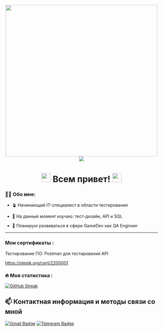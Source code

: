 <div align="center">
  <img src="https://media.giphy.com/media/SWoSkN6DxTszqIKEqv/giphy.gif" width="500"/>
</div>

<div id="badges" align="center">
<img src="https://komarev.com/ghpvc/?username=EvgeniiKhlopin&color=brightgreen&style=flat-square&label=PROFILE+VIEWS"/>
</div>

<h1 align="center">
  <img src="https://media.giphy.com/media/hvRJCLFzcasrR4ia7z/giphy.gif" width="30px"/>
  Всем привет! 
  <img src="https://media.giphy.com/media/hvRJCLFzcasrR4ia7z/giphy.gif" width="30px"/>
</h1>

### :man_technologist: Обо мне:

+ 🪴 Начинающий IT-специалист в области тестирования

+ 📓 На данный момент изучаю: тест-дизайн, API и SQL

+ 🎯 Планирую развиваться в сфере GameDev как QA Engineer

---

### Мои сертификаты :

Тестирование ПО: Postman для тестирования API

https://stepik.org/cert/2200001

### :fire: Моя статистика : 

[![GitHub Streak](https://github-readme-streak-stats.herokuapp.com?user=EvgeniiKhlopin&theme=dark&locale=ru&mode=weekly)](https://git.io/streak-stats)

## :mailbox: Контактная информация и методы связи со мной

[![Gmail Badge](https://img.shields.io/badge/-Gmail-red?style=flat&logo=Gmail&logoColor=white)](mailto:evgenii.khlopin@gmail.com) [![Telegram Badge](https://img.shields.io/badge/-Evgenii_Khlopin-blue?style=flat&logo=Telegram&logoColor=white)](https://t.me/Evgenii_GenOS)
